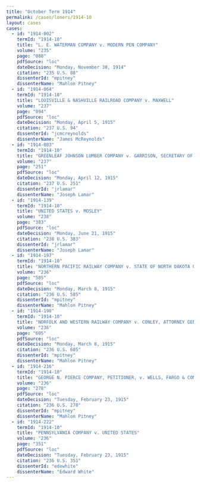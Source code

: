 ```yaml
---
title: "October Term 1914"
permalink: /cases/loners/1914-10
layout: cases
cases:
  - id: "1914-002"
    termId: "1914-10"
    title: "L. E. WATERMAN COMPANY v. MODERN PEN COMPANY"
    volume: "235"
    page: "088"
    pdfSource: "loc"
    dateDecision: "Monday, November 30, 1914"
    citation: "235 U.S. 88"
    dissenterId: "mpitney"
    dissenterName: "Mahlon Pitney"
  - id: "1914-064"
    termId: "1914-10"
    title: "LOUISVILLE & NASHVILLE RAILROAD COMPANY v. MAXWELL"
    volume: "237"
    page: "094"
    pdfSource: "loc"
    dateDecision: "Monday, April 5, 1915"
    citation: "237 U.S. 94"
    dissenterId: "jcmcreynolds"
    dissenterName: "James McReynolds"
  - id: "1914-083"
    termId: "1914-10"
    title: "GREENLEAF JOHNSON LUMBER COMPANY v. GARRISON, SECRETARY OF WAR"
    volume: "237"
    page: "251"
    pdfSource: "loc"
    dateDecision: "Monday, April 12, 1915"
    citation: "237 U.S. 251"
    dissenterId: "jrlamar"
    dissenterName: "Joseph Lamar"
  - id: "1914-139"
    termId: "1914-10"
    title: "UNITED STATES v. MOSLEY"
    volume: "238"
    page: "383"
    pdfSource: "loc"
    dateDecision: "Monday, June 21, 1915"
    citation: "238 U.S. 383"
    dissenterId: "jrlamar"
    dissenterName: "Joseph Lamar"
  - id: "1914-197"
    termId: "1914-10"
    title: "NORTHERN PACIFIC RAILWAY COMPANY v. STATE OF NORTH DAKOTA ON RELATION OF MCCUE, ATTORNEY GENERAL"
    volume: "236"
    page: "585"
    pdfSource: "loc"
    dateDecision: "Monday, March 8, 1915"
    citation: "236 U.S. 585"
    dissenterId: "mpitney"
    dissenterName: "Mahlon Pitney"
  - id: "1914-198"
    termId: "1914-10"
    title: "NORFOLK AND WESTERN RAILWAY COMPANY v. CONLEY, ATTORNEY GENERAL OF THE STATE OF WEST VIRGINIA"
    volume: "236"
    page: "605"
    pdfSource: "loc"
    dateDecision: "Monday, March 8, 1915"
    citation: "236 U.S. 605"
    dissenterId: "mpitney"
    dissenterName: "Mahlon Pitney"
  - id: "1914-216"
    termId: "1914-10"
    title: "GEORGE N. PIERCE COMPANY, PETITIONER, v. WELLS, FARGO & COMPANY"
    volume: "236"
    page: "278"
    pdfSource: "loc"
    dateDecision: "Tuesday, February 23, 1915"
    citation: "236 U.S. 278"
    dissenterId: "mpitney"
    dissenterName: "Mahlon Pitney"
  - id: "1914-222"
    termId: "1914-10"
    title: "PENNSYLVANIA COMPANY v. UNITED STATES"
    volume: "236"
    page: "351"
    pdfSource: "loc"
    dateDecision: "Tuesday, February 23, 1915"
    citation: "236 U.S. 351"
    dissenterId: "edewhite"
    dissenterName: "Edward White"
---
```

